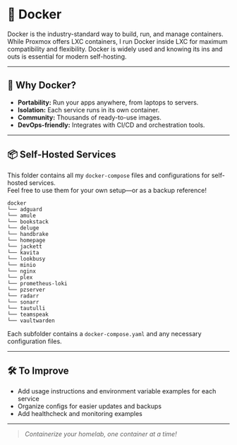 # 🐳 Docker

Docker is the industry-standard way to build, run, and manage containers.  
While Proxmox offers LXC containers, I run Docker inside LXC for maximum compatibility and flexibility. Docker is widely used and knowing its ins and outs is essential for modern self-hosting.

---

## 🚀 Why Docker?

- **Portability:** Run your apps anywhere, from laptops to servers.
- **Isolation:** Each service runs in its own container.
- **Community:** Thousands of ready-to-use images.
- **DevOps-friendly:** Integrates with CI/CD and orchestration tools.

---

## 📦 Self-Hosted Services

This folder contains all my `docker-compose` files and configurations for self-hosted services.  
Feel free to use them for your own setup—or as a backup reference!

```
docker
└── adguard
└── amule
└── bookstack
└── deluge
└── handbrake
└── homepage
└── jackett
└── kavita
└── lookbusy
└── minio
└── nginx
└── plex
└── prometheus-loki
└── pzserver
└── radarr
└── sonarr
└── tautulli
└── teamspeak
└── vaultwarden
```

Each subfolder contains a `docker-compose.yaml` and any necessary configuration files.

---

## 🛠️ To Improve

- Add usage instructions and environment variable examples for each service
- Organize configs for easier updates and backups
- Add healthcheck and monitoring examples

---

> _Containerize your homelab, one container at a time!_